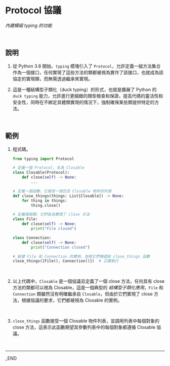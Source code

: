 # Protocol 協議

_內建模組 typing 的功能_

<br>

## 說明

1. 從 Python 3.8 開始，`typing` 模塊引入了 `Protocol`，允許定義一組方法集合作為一個接口，任何實現了這些方法的類都被視為實作了該接口，也就成為該協定的實現類，而無需透過繼承來實現。

2. 這是一種結構型子類化（duck typing）的形式，也就是擴展了 Python 的 `duck typing` 能力，允許進行更細緻的類型檢查和保證，提高代碼的靈活性和安全性，同時在不綁定具體類實現的情況下，強制確保某些類提供特定的方法。

<br>

## 範例

1. 程式碼。

    ```python
    from typing import Protocol

    # 定義一個 Protocol，名為 Closable
    class Closable(Protocol):
        def close(self) -> None:
            ...

    # 定義一個函數，它接受一個包含 Closable 物件的列表
    def close_things(things: List[Closable]) -> None:
        for thing in things:
            thing.close()

    # 定義兩個類，它們各自實現了 close 方法
    class File:
        def close(self) -> None:
            print("File closed")

    class Connection:
        def close(self) -> None:
            print("Connection closed")

    # 創建 File 和 Connection 的實例，並將它們傳遞給 close_things 函數
    close_things([File(), Connection()])  # 正確執行
    ```

<br>

2. 以上代碼中，`Closable` 是一個協議且定義了一個 close 方法，任何具有 close 方法的類都可以視為 Closable，這是一個典型的 _結構型子類化應用_，`File` 和 `Connection` 類雖然沒有明確繼承自 `Closable`，但由於它們實現了 close 方法，根據協議的要求，它們都被視為 Closable 的實例。

<br>

3. `close_things` 函數接受一個 Closable 物件列表，並調用列表中每個對象的 close 方法，這表示此函數期望其參數列表中的每個對象都遵循 Closable 協議。 

<br>

___

_END

